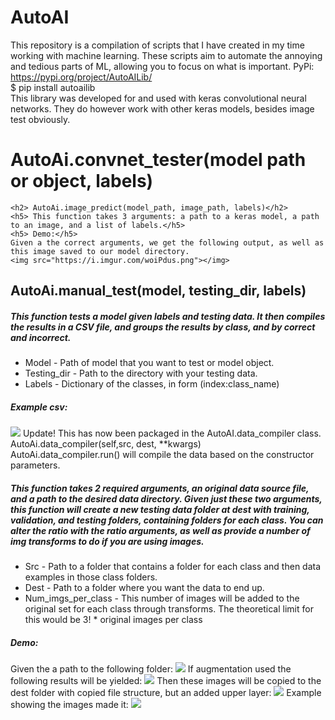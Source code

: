 # AutoAI
This repository is a compilation of scripts that I have created in my time working with machine learning. These scripts aim to automate the annoying and tedious parts of ML, allowing you to focus on what is important.
PyPi: https://pypi.org/project/AutoAILib/
</br> $ pip install autoailib </br>
This library was developed for and used with keras convolutional neural networks. They do however work with other keras models, besides image test obviously.
<body>
    <h1> AutoAi.convnet_tester(model path or object, labels) </h1>
    
   
    <h2> AutoAi.image_predict(model_path, image_path, labels)</h2>
    <h5> This function takes 3 arguments: a path to a keras model, a path to an image, and a list of labels.</h5>
    <h5> Demo:</h5>
    Given a the correct arguments, we get the following output, as well as this image saved to our model directory.
    <img src="https://i.imgur.com/woiPdus.png"></img>
  <h2> AutoAi.manual_test(model, testing_dir, labels) </h2>
  <h5> This function tests a model given labels and testing data. It then compiles the results in a CSV file, and groups the results by class, and by correct and incorrect.</h5>
  <ul> 
    <li> Model - Path of model that you want to test or model object.</li>
    <li> Testing_dir - Path to the directory with your testing data.</li>
    <li> Labels - Dictionary of the classes, in form (index:class_name)</li>
    </ul>
    <h5>Example csv:</h5>
    <img src="https://i.imgur.com/g4gNQjS.png"></img>
    </body
<h2>Update! This has now been packaged in the AutoAI.data_compiler class.
  AutoAi.data_compiler(self,src, dest, **kwargs)</br>
  AutoAi.data_compiler.run() will compile the data based on the constructor parameters. </h2>
<h5> This function takes 2 required arguments, an original data source file, and a path to the desired data directory. Given just these two arguments, this function will create a new testing data folder at dest with training, validation, and testing folders, containing folders for each class. You can alter the ratio with the ratio arguments, as well as provide a number of img transforms to do if you are using images.</h5>
<ul>
  <li> Src - Path to a folder that contains a folder for each class and then data examples in those class folders. </li>
  <li> Dest - Path to a folder where you want the data to end up. </li>
  <li> Num_imgs_per_class - This number of images will be added to the original set for each class through transforms. The theoretical limit for this would be 3! * original images per class </li>
  </ul>
  <h5> Demo:</h5>
  Given the a path to the following folder:
  <img src="https://i.imgur.com/SSpydEv.png"></img>
  If augmentation used the following results will be yielded:
  <img src="https://i.imgur.com/4okyMrN.png"></img>
  Then these images will be copied to the dest folder with copied file structure, but an added upper layer:
  <img src="https://i.imgur.com/TY7HvL4.png"</img>
  Example showing the images made it:
  <img src="https://i.imgur.com/3ily5dU.png"</img>
  

